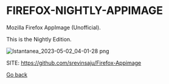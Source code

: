 # FIREFOX-NIGHTLY-APPIMAGE
 
 Mozilla Firefox AppImage (Unofficial).

 This is the Nightly Edition.
 
 ![Istantanea_2023-05-02_04-01-28 png](https://user-images.githubusercontent.com/88724353/235563850-61d359ff-53ac-43a6-ab1d-33297dc4df73.jpg)
 
 SITE: https://github.com/srevinsaju/Firefox-Appimage

 [Go back](https://portable-linux-apps.github.io/apps.html)
